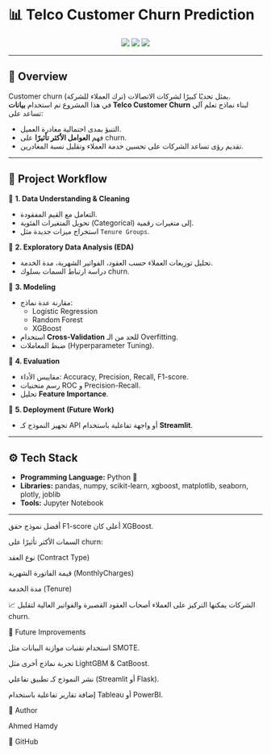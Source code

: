 # 📊 Telco Customer Churn Prediction  

<p align="center">
  <img src="https://img.shields.io/badge/ML-Classification-blue?style=for-the-badge"/>
  <img src="https://img.shields.io/badge/Python-3.11-yellow?style=for-the-badge"/>
  <img src="https://img.shields.io/badge/Framework-Scikit--learn%20%7C%20XGBoost-green?style=for-the-badge"/>
</p>

---

## 📌 Overview  
Customer churn (ترك العملاء للشركة) يمثل تحديًا كبيرًا لشركات الاتصالات.  
في هذا المشروع تم استخدام **بيانات Telco Customer Churn** لبناء نماذج تعلم آلي تساعد على:  
- التنبؤ بمدى احتمالية مغادرة العميل.  
- فهم **العوامل الأكثر تأثيرًا** على churn.  
- تقديم رؤى تساعد الشركات على تحسين خدمة العملاء وتقليل نسبة المغادرين.  

---

## 📂 Project Workflow  
🔹 **1. Data Understanding & Cleaning**  
- التعامل مع القيم المفقودة.  
- تحويل المتغيرات الفئوية (Categorical) إلى متغيرات رقمية.  
- استخراج ميزات جديدة مثل `Tenure Groups`.  

🔹 **2. Exploratory Data Analysis (EDA)**  
- تحليل توزيعات العملاء حسب العقود، الفواتير الشهرية، مدة الخدمة.  
- دراسة ارتباط السمات بسلوك churn.  

🔹 **3. Modeling**  
- مقارنة عدة نماذج:  
  - Logistic Regression  
  - Random Forest  
  - XGBoost  
- استخدام **Cross-Validation** للحد من الـ Overfitting.  
- ضبط المعاملات (Hyperparameter Tuning).  

🔹 **4. Evaluation**  
- مقاييس الأداء: Accuracy, Precision, Recall, F1-score.  
- رسم منحنيات ROC و Precision-Recall.  
- تحليل **Feature Importance**.  

🔹 **5. Deployment (Future Work)**  
- تجهيز النموذج كـ API أو واجهة تفاعلية باستخدام **Streamlit**.  

---

## ⚙️ Tech Stack  
- **Programming Language:** Python 🐍  
- **Libraries:** pandas, numpy, scikit-learn, xgboost, matplotlib, seaborn, plotly, joblib  
- **Tools:** Jupyter Notebook  

---


 

أفضل نموذج حقق F1-score أعلى كان XGBoost.

السمات الأكثر تأثيرًا على churn:

نوع العقد (Contract Type)

قيمة الفاتورة الشهرية (MonthlyCharges)

مدة الخدمة (Tenure)

📈 الشركات يمكنها التركيز على العملاء أصحاب العقود القصيرة والفواتير العالية لتقليل churn.

🔮 Future Improvements

استخدام تقنيات موازنة البيانات مثل SMOTE.

تجربة نماذج أخرى مثل LightGBM & CatBoost.

نشر النموذج كـ تطبيق تفاعلي (Streamlit أو Flask).

إضافة تقارير تفاعلية باستخدام Tableau أو PowerBI.

👤 Author

Ahmed Hamdy

🔗 GitHub

